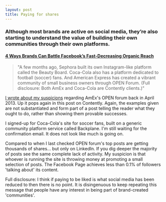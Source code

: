 ```yaml
---
layout: post
title: Paying for shares
---
```


### Although most brands are active on social media, they’re also starting to understand the value of building their own communities through their own platforms.

#### [4 Ways Brands Can Battle Facebook’s Fast-Decreasing Organic Reach](http://contently.com/strategist/2014/06/17/4-ways-brands-can-battle-facebooks-fast-decreasing-organic-reach/)

> "A few months ago, Sephora built its own Instagram-like platform called the Beauty Board. Coca-Cola also has a platform dedicated to football (soccer) fans. And American Express has created a vibrant community of small business owners through OPEN Forum. (Full disclosure: Both AmEx and Coca-Cola are Contently clients.)"

[I wrote about my suspicions](http://markhigginson.co.uk/2013/04/27/amex-open-forum/) regarding AmEx's OPEN forum back in April 2013. Up it pops again in this post on Contently. Again, the examples given are not substantiated and form part of a post telling the reader what they ought to do, rather than showing them provable successes.

I signed-up for Coca-Cola's site for soccer fans, built on a generic community platform service called Backplane. I'm still waiting for the confirmation email. It does not look like much is going on.

Compared to when I last checked OPEN forum's top posts are getting thousands of shares... but only on LinkedIn. If you dig deeper the majority of posts see the same complete lack of activity. My suspicion is that whoever is running the site is throwing money at promoting a small selection of posts. The Facebook Page achieves less than 0.1% of followers 'talking about' its content.

Full disclosure: I think if paying to be liked is what social media has been reduced to then there is no point. It is disingenuous to keep repeating this message that people have any interest in being part of brand-created 'communities'.
